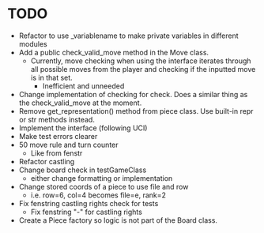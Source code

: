 # TODO
- Refactor to use _variablename to make private variables in different modules
- Add a public check_valid_move method in the Move class.
    - Currently, move checking when using the interface iterates through all possible moves from the player and checking if the inputted move is in that set.
        - Inefficient and unneeded
- Change implementation of checking for check. Does a similar thing as the check_valid_move at the moment.
- Remove get_representation() method from piece class. Use built-in repr or str methods instead.
- Implement the interface (following UCI)
- Make test errors clearer
- 50 move rule and turn counter
    - Like from fenstr
- Refactor castling
- Change board check in testGameClass 
    - either change formatting or implementation
- Change stored coords of a piece to use file and row
    - i.e. row=6, col=4 becomes file=e, rank=2
- Fix fenstring castling rights check for tests
    - Fix fenstring "-" for castling rights
- Create a Piece factory so logic is not part of the Board class.